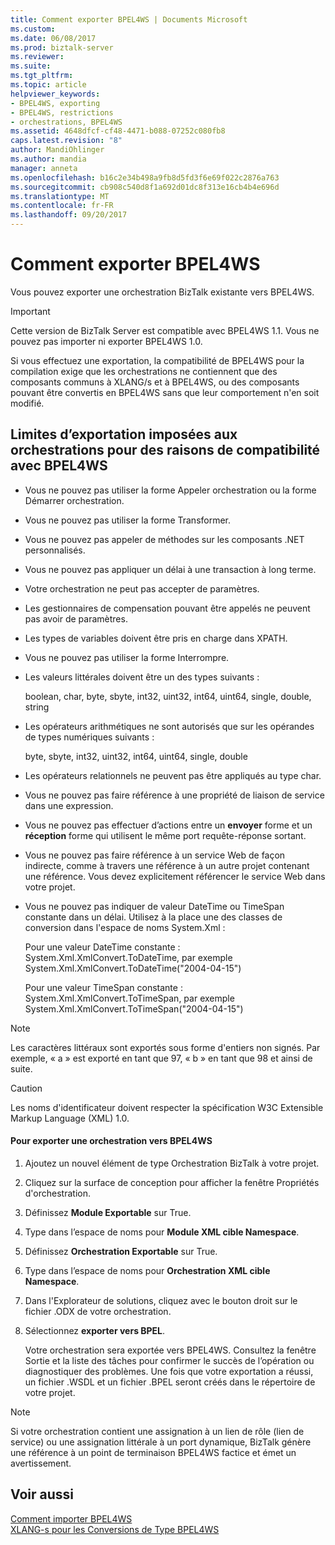 ```yaml
---
title: Comment exporter BPEL4WS | Documents Microsoft
ms.custom: 
ms.date: 06/08/2017
ms.prod: biztalk-server
ms.reviewer: 
ms.suite: 
ms.tgt_pltfrm: 
ms.topic: article
helpviewer_keywords:
- BPEL4WS, exporting
- BPEL4WS, restrictions
- orchestrations, BPEL4WS
ms.assetid: 4648dfcf-cf48-4471-b088-07252c080fb8
caps.latest.revision: "8"
author: MandiOhlinger
ms.author: mandia
manager: anneta
ms.openlocfilehash: b16c2e34b498a9fb8d5fd3f6e69f022c2876a763
ms.sourcegitcommit: cb908c540d8f1a692d01dc8f313e16cb4b4e696d
ms.translationtype: MT
ms.contentlocale: fr-FR
ms.lasthandoff: 09/20/2017
---
```

# <a name="how-to-export-bpel4ws"></a>Comment exporter BPEL4WS
Vous pouvez exporter une orchestration BizTalk existante vers BPEL4WS.  
  
> [!IMPORTANT]
>  Cette version de BizTalk Server est compatible avec BPEL4WS 1.1. Vous ne pouvez pas importer ni exporter BPEL4WS 1.0.  
  
 Si vous effectuez une exportation, la compatibilité de BPEL4WS pour la compilation exige que les orchestrations ne contiennent que des composants communs à XLANG/s et à BPEL4WS, ou des composants pouvant être convertis en BPEL4WS sans que leur comportement n'en soit modifié.  
  
## <a name="export-restrictions-on-orchestrations-for-bpel4ws-compliance"></a>Limites d’exportation imposées aux orchestrations pour des raisons de compatibilité avec BPEL4WS  
  
-   Vous ne pouvez pas utiliser la forme Appeler orchestration ou la forme Démarrer orchestration.  
  
-   Vous ne pouvez pas utiliser la forme Transformer.  
  
-   Vous ne pouvez pas appeler de méthodes sur les composants .NET personnalisés.  
  
-   Vous ne pouvez pas appliquer un délai à une transaction à long terme.  
  
-   Votre orchestration ne peut pas accepter de paramètres.  
  
-   Les gestionnaires de compensation pouvant être appelés ne peuvent pas avoir de paramètres.  
  
-   Les types de variables doivent être pris en charge dans XPATH.  
  
-   Vous ne pouvez pas utiliser la forme Interrompre.  
  
-   Les valeurs littérales doivent être un des types suivants :  
  
     boolean, char, byte, sbyte, int32, uint32, int64, uint64, single, double, string  
  
-   Les opérateurs arithmétiques ne sont autorisés que sur les opérandes de types numériques suivants :  
  
     byte, sbyte, int32, uint32, int64, uint64, single, double  
  
-   Les opérateurs relationnels ne peuvent pas être appliqués au type char.  
  
-   Vous ne pouvez pas faire référence à une propriété de liaison de service dans une expression.  
  
-   Vous ne pouvez pas effectuer d’actions entre un **envoyer** forme et un **réception** forme qui utilisent le même port requête-réponse sortant.  
  
-   Vous ne pouvez pas faire référence à un service Web de façon indirecte, comme à travers une référence à un autre projet contenant une référence. Vous devez explicitement référencer le service Web dans votre projet.  
  
-   Vous ne pouvez pas indiquer de valeur DateTime ou TimeSpan constante dans un délai. Utilisez à la place une des classes de conversion dans l'espace de noms System.Xml :  
  
     Pour une valeur DateTime constante : System.Xml.XmlConvert.ToDateTime, par exemple System.Xml.XmlConvert.ToDateTime("2004-04-15")  
  
     Pour une valeur TimeSpan constante : System.Xml.XmlConvert.ToTimeSpan, par exemple System.Xml.XmlConvert.ToTimeSpan("2004-04-15")  
  
> [!NOTE]
>  Les caractères littéraux sont exportés sous forme d'entiers non signés. Par exemple, « a » est exporté en tant que 97, « b » en tant que 98 et ainsi de suite.  
  
> [!CAUTION]
>  Les noms d'identificateur doivent respecter la spécification W3C Extensible Markup Language (XML) 1.0.  
  
#### <a name="to-export-an-orchestration-to-bpel4ws"></a>Pour exporter une orchestration vers BPEL4WS  
  
1.  Ajoutez un nouvel élément de type Orchestration BizTalk à votre projet.  
  
2.  Cliquez sur la surface de conception pour afficher la fenêtre Propriétés d'orchestration.  
  
3.  Définissez **Module Exportable** sur True.  
  
4.  Type dans l’espace de noms pour **Module XML cible Namespace**.  
  
5.  Définissez **Orchestration Exportable** sur True.  
  
6.  Type dans l’espace de noms pour **Orchestration XML cible Namespace**.  
  
7.  Dans l'Explorateur de solutions, cliquez avec le bouton droit sur le fichier .ODX de votre orchestration.  
  
8.  Sélectionnez **exporter vers BPEL**.  
  
     Votre orchestration sera exportée vers BPEL4WS. Consultez la fenêtre Sortie et la liste des tâches pour confirmer le succès de l’opération ou diagnostiquer des problèmes. Une fois que votre exportation a réussi, un fichier .WSDL et un fichier .BPEL seront créés dans le répertoire de votre projet.  
  
> [!NOTE]
>  Si votre orchestration contient une assignation à un lien de rôle (lien de service) ou une assignation littérale à un port dynamique, BizTalk génère une référence à un point de terminaison BPEL4WS factice et émet un avertissement.  
  
## <a name="see-also"></a>Voir aussi  
 [Comment importer BPEL4WS](../core/how-to-import-bpel4ws.md)   
 [XLANG-s pour les Conversions de Type BPEL4WS](../core/xlang-s-to-bpel4ws-type-conversions.md)